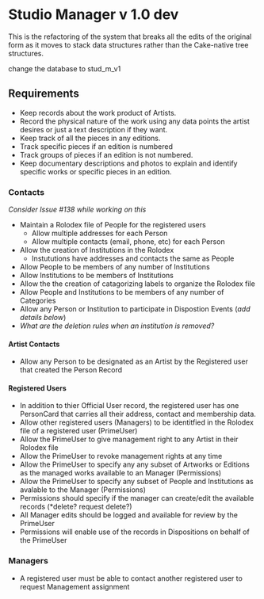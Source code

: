 # Studio Manager v 1.0 dev

This is the refactoring of the system that breaks all the edits of the 
original form as it moves to stack data structures rather than the 
Cake-native tree structures.

change the database to stud_m_v1

## Requirements

- Keep records about the work product of Artists. 
- Record the physical nature of the work using any data points the artist desires or just a text description if they want.
- Keep track of all the pieces in any editions.
- Track specific pieces if an edition is numbered
- Track groups of pieces if an edition is not numbered.
- Keep documentary descriptions and photos to explain and identify specific works or specific pieces in an edition.
### Contacts
*Consider Issue #138 while working on this*

- Maintain a Rolodex file of People for the registered users
  - Allow multiple addresses for each Person
  - Allow multiple contacts (email, phone, etc) for each Person
- Allow the creation of Institutions in the Rolodex
  - Instututions have addresses and contacts the same as People
- Allow People to be members of any number of Institutions
- Allow Institutions to be members of Institutions
- Allow the the creation of catagorizing labels to organize the Rolodex file
- Allow People and Institutions to be members of any number of Categories
- Allow any Person or Institution to participate in Dispostion Events (*add details below*)
- *What are the deletion rules when an institution is removed?*
#### Artist Contacts
- Allow any Person to be designated as an Artist by the Registered user that created the Person Record
#### Registered Users
- In addition to thier Official User record, the registered user has one PersonCard that carries all their address, contact and membership data.
- Allow other registered users (Managers) to be identitfied in the Rolodex file of a registered user (PrimeUser)
- Allow the PrimeUser to give management right to any Artist in their Rolodex file
- Allow the PrimeUser to revoke management rights at any time
- Allow the PrimeUser to specify any any subset of Artworks or Editions as the managed works available to an Manager (Permissions)
- Allow the PrimeUser to specify any subset of People and Institutions as avalable to the Manager (Permissions)
- Permissions should specify if the manager can create/edit the available records (*delete? request delete?)
- All Manager edits should be logged and available for review by the PrimeUser
- Permissions will enable use of the records in Dispositions on behalf of the PrimeUser
### Managers
- A registered user must be able to contact another registered user to request Management assignment
